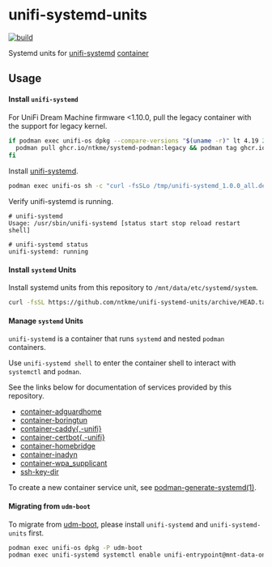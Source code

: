 # unifi-systemd-units

[![build](https://github.com/ntkme/unifi-systemd-units/actions/workflows/build.yml/badge.svg)](https://github.com/ntkme/unifi-systemd-units/actions/workflows/build.yml)

Systemd units for [unifi-systemd](https://github.com/ntkme/unifi-systemd) [container](https://github.com/ntkme/container-systemd-podman)

## Usage

#### Install `unifi-systemd`

For UniFi Dream Machine firmware <1.10.0, pull the legacy container with the support for legacy kernel.

``` sh
if podman exec unifi-os dpkg --compare-versions "$(uname -r)" lt 4.19 2>/dev/null; then
  podman pull ghcr.io/ntkme/systemd-podman:legacy && podman tag ghcr.io/ntkme/systemd-podman:legacy ghcr.io/ntkme/systemd-podman:latest
fi
```

Install [unifi-systemd](https://github.com/ntkme/unifi-systemd).

``` sh
podman exec unifi-os sh -c "curl -fsSLo /tmp/unifi-systemd_1.0.0_all.deb https://github.com/ntkme/unifi-systemd/releases/download/v1.0.0/unifi-systemd_1.0.0_all.deb && dpkg -i /tmp/unifi-systemd_1.0.0_all.deb && rm /tmp/unifi-systemd_1.0.0_all.deb"
```

Verify unifi-systemd is running.

```
# unifi-systemd
Usage: /usr/sbin/unifi-systemd [status start stop reload restart shell]

# unifi-systemd status
unifi-systemd: running
```

#### Install `systemd` Units

Install systemd units from this repository to `/mnt/data/etc/systemd/system`.

``` sh
curl -fsSL https://github.com/ntkme/unifi-systemd-units/archive/HEAD.tar.gz | tar -vxzC /mnt/data --strip-components 1 --exclude '*/.github' --exclude '*/docs' --exclude '*/test' --exclude '*/*.md' --exclude '*/LICENSE' && unifi-systemd reload
```

#### Manage `systemd` Units

`unifi-systemd` is a container that runs `systemd` and nested `podman` containers.

Use `unifi-systemd shell` to enter the container shell to interact with `systemctl` and `podman`. 

See the links below for documentation of services provided by this repository.

- [container-adguardhome](docs/adguardhome.md)
- [container-boringtun](docs/boringtun.md)
- [container-caddy{,-unifi}](docs/caddy.md)
- [container-certbot{,-unifi}](docs/certbot.md)
- [container-homebridge](docs/homebridge.md)
- [container-inadyn](docs/inadyn.md)
- [container-wpa\_supplicant](docs/wpa_supplicant.md)
- [ssh-key-dir](docs/ssh-key-dir.md)

To create a new container service unit, see [podman-generate-systemd(1)](https://docs.podman.io/en/latest/markdown/podman-generate-systemd.1.html).

#### Migrating from `udm-boot`

To migrate from [udm-boot](https://github.com/boostchicken/udm-utilities), please install `unifi-systemd` and `unifi-systemd-units` first.

``` sh
podman exec unifi-os dpkg -P udm-boot
podman exec unifi-systemd systemctl enable unifi-entrypoint@mnt-data-on_boot.d.service
```
